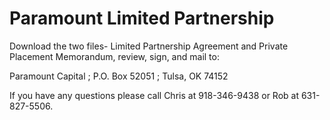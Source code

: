 # Paramount Limited Partnership
Download the two files- Limited Partnership Agreement and Private Placement Memorandum, review, sign, and mail to:

Paramount Capital ;
P.O. Box 52051 ;
Tulsa, OK 74152

If you have any questions please call Chris at 918-346-9438 or Rob at 631-827-5506.

